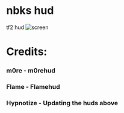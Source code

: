# nbks hud
 tf2 hud
 ![screen](https://images.gamebanana.com/img/ss/mods/65b676910775c.jpg)
 # Credits:
  ### m0re - m0rehud
  ### Flame - Flamehud
  ### Hypnotize - Updating the huds above
